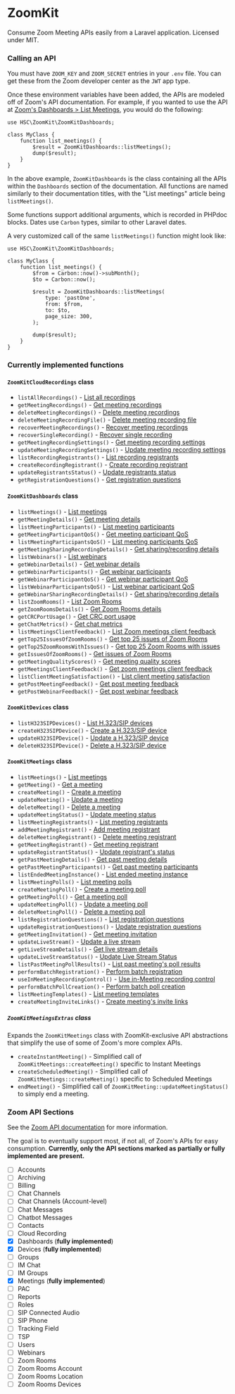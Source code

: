 # ZoomKit

Consume Zoom Meeting APIs easily from a Laravel application.
Licensed under MIT.

### Calling an API

You must have `ZOOM_KEY` and `ZOOM_SECRET` entries in your `.env` file.
You can get these from the Zoom developer center as the `JWT` app type.

Once these environment variables have been added, the APIs are modeled off of Zoom's API documentation. 
For example, if you wanted to use the API at [Zoom's Dashboards > List Meetings](https://marketplace.zoom.us/docs/api-reference/zoom-api/dashboards/dashboardmeetings), you would do the following:

```
use HSC\ZoomKit\ZoomKitDashboards;

class MyClass {
    function list_meetings() {
        $result = ZoomKitDashboards::listMeetings();
        dump($result);
    }
}
```

In the above example, `ZoomKitDashboards` is the class containing all the APIs within the `Dashboards` section of the documentation.
All functions are named similarly to their documentation titles, with the "List meetings" article being `listMeetings()`.

Some functions support additional arguments, which is recorded in PHPdoc blocks. Dates use `Carbon` types, similar to other Laravel dates.

A very customized call of the same `listMeetings()` function might look like:

```
use HSC\ZoomKit\ZoomKitDashboards;

class MyClass {
    function list_meetings() {
        $from = Carbon::now()->subMonth();
        $to = Carbon::now();
        
        $result = ZoomKitDashboards::listMeetings(
            type: 'pastOne',
            from: $from,
            to: $to,
            page_size: 300,
        );
        
        dump($result);
    }
}
```

### Currently implemented functions

#### `ZoomKitCloudRecordings` class
- `listAllRecordings()` - [List all recordings](https://marketplace.zoom.us/docs/api-reference/zoom-api/cloud-recording/recordingslist)
- `getMeetingRecordings()` - [Get meeting recordings](https://marketplace.zoom.us/docs/api-reference/zoom-api/cloud-recording/recordingget)
- `deleteMeetingRecordings()` - [Delete meeting recordings](https://marketplace.zoom.us/docs/api-reference/zoom-api/cloud-recording/recordingdelete)
- `deleteMeetingRecordingFile()` - [Delete meeting recording file](https://marketplace.zoom.us/docs/api-reference/zoom-api/cloud-recording/recordingdeleteone)
- `recoverMeetingRecordings()` - [Recover meeting recordings](https://marketplace.zoom.us/docs/api-reference/zoom-api/cloud-recording/recordingstatusupdate)
- `recoverSingleRecording()` - [Recover single recording](https://marketplace.zoom.us/docs/api-reference/zoom-api/cloud-recording/recordingstatusupdateone)
- `getMeetingRecordingSettings()` - [Get meeting recording settings](https://marketplace.zoom.us/docs/api-reference/zoom-api/cloud-recording/recordingsettingupdate)
- `updateMeetingRecordingSettings()` - [Update meeting recording settings](https://marketplace.zoom.us/docs/api-reference/zoom-api/cloud-recording/recordingsettingsupdate)
- `listRecordingRegistrants()` - [List recording registrants](https://marketplace.zoom.us/docs/api-reference/zoom-api/cloud-recording/meetingrecordingregistrants)
- `createRecordingRegistrant()` - [Create recording registrant](https://marketplace.zoom.us/docs/api-reference/zoom-api/cloud-recording/meetingrecordingregistrantcreate)
- `updateRegistrantsStatus()` - [Update registrants status](https://marketplace.zoom.us/docs/api-reference/zoom-api/cloud-recording/meetingrecordingregistrantstatus)
- `getRegistrationQuestions()` - [Get registration questions](https://marketplace.zoom.us/docs/api-reference/zoom-api/cloud-recording/recordingregistrantsquestionsget)

#### `ZoomKitDashboards` class
- `listMeetings()` - [List meetings](https://marketplace.zoom.us/docs/api-reference/zoom-api/dashboards/dashboardmeetings)
- `getMeetingDetails()` - [Get meeting details](https://marketplace.zoom.us/docs/api-reference/zoom-api/dashboards/dashboardmeetingdetail)
- `listMeetingParticipants()` - [List meeting participants](https://marketplace.zoom.us/docs/api-reference/zoom-api/dashboards/dashboardmeetingparticipants)
- `getMeetingParticipantQoS()` - [Get meeting participant QoS](https://marketplace.zoom.us/docs/api-reference/zoom-api/dashboards/dashboardmeetingparticipantqos)
- `listMeetingParticipantsQoS()` - [List meeting participants QoS](https://marketplace.zoom.us/docs/api-reference/zoom-api/dashboards/dashboardmeetingparticipantsqos)
- `getMeetingSharingRecordingDetails()` - [Get sharing/recording details](https://marketplace.zoom.us/docs/api-reference/zoom-api/dashboards/dashboardmeetingparticipantshare)
- `listWebinars()` - [List webinars](https://marketplace.zoom.us/docs/api-reference/zoom-api/dashboards/dashboardwebinars)
- `getWebinarDetails()` - [Get webinar details](https://marketplace.zoom.us/docs/api-reference/zoom-api/dashboards/dashboardwebinardetail)
- `getWebinarParticipants()` - [Get webinar participants](https://marketplace.zoom.us/docs/api-reference/zoom-api/dashboards/dashboardwebinarparticipants)
- `getWebinarParticipantQoS()` - [Get webinar participant QoS](https://marketplace.zoom.us/docs/api-reference/zoom-api/dashboards/dashboardwebinarparticipantqos)
- `listWebinarParticipantsQoS()` - [List webinar participant QoS](https://marketplace.zoom.us/docs/api-reference/zoom-api/dashboards/dashboardwebinarparticipantsqos)
- `getWebinarSharingRecordingDetails()` - [Get sharing/recording details](https://marketplace.zoom.us/docs/api-reference/zoom-api/dashboards/dashboardwebinarparticipantshare)
- `listZoomRooms()` - [List Zoom Rooms](https://marketplace.zoom.us/docs/api-reference/zoom-api/dashboards/dashboardzoomrooms)
- `getZoomRoomsDetails()` - [Get Zoom Rooms details](https://marketplace.zoom.us/docs/api-reference/zoom-api/dashboards/dashboardzoomroom)
- `getCRCPortUsage()` - [Get CRC port usage](https://marketplace.zoom.us/docs/api-reference/zoom-api/dashboards/dashboardcrc)
- `getChatMetrics()` - [Get chat metrics](https://marketplace.zoom.us/docs/api-reference/zoom-api/dashboards/dashboardchat)
- `listMeetingsClientFeedback()` - [List Zoom meetings client feedback](https://marketplace.zoom.us/docs/api-reference/zoom-api/dashboards/dashboardclientfeedback)
- `getTop25IssuesOfZoomRooms()` - [Get top 25 issues of Zoom Rooms](https://marketplace.zoom.us/docs/api-reference/zoom-api/dashboards/dashboardzoomroomissue)
- `getTop25ZoomRoomsWithIssues()` - [Get top 25 Zoom Rooms with issues](https://marketplace.zoom.us/docs/api-reference/zoom-api/dashboards/dashboardissuezoomroom)
- `getIssuesOfZoomRooms()` - [Get issues of Zoom Rooms](https://marketplace.zoom.us/docs/api-reference/zoom-api/dashboards/dashboardissuedetailzoomroom)
- `getMeetingQualityScores()` - [Get meeting quality scores](https://marketplace.zoom.us/docs/api-reference/zoom-api/dashboards/dashboardquality)
- `getMeetingsClientFeedback()` - [Get zoom meetings client feedback](https://marketplace.zoom.us/docs/api-reference/zoom-api/dashboards/dashboardclientfeedbackdetail)
- `listClientMeetingSatisfaction()` - [List client meeting satisfaction](https://marketplace.zoom.us/docs/api-reference/zoom-api/dashboards/listmeetingsatisfaction)
- `getPostMeetingFeedback()` - [Get post meeting feedback](https://marketplace.zoom.us/docs/api-reference/zoom-api/dashboards/participantfeedback)
- `getPostWebinarFeedback()` - [Get post webinar feedback](https://marketplace.zoom.us/docs/api-reference/zoom-api/dashboards/participantwebinarfeedback)

#### `ZoomKitDevices` class
- `listH323SIPDevices()` - [List H.323/SIP devices](https://marketplace.zoom.us/docs/api-reference/zoom-api/devices/devicelist)
- `createH323SIPDevice()` - [Create a H.323/SIP device](https://marketplace.zoom.us/docs/api-reference/zoom-api/devices/devicecreate)
- `updateH323SIPDevice()` - [Update a H.323/SIP device](https://marketplace.zoom.us/docs/api-reference/zoom-api/devices/deviceupdate)
- `deleteH323SIPDevice()` - [Delete a H.323/SIP device](https://marketplace.zoom.us/docs/api-reference/zoom-api/devices/devicedelete)

#### `ZoomKitMeetings` class
- `listMeetings()` - [List meetings](https://marketplace.zoom.us/docs/api-reference/zoom-api/meetings/meetings)
- `getMeeting()` - [Get a meeting](https://marketplace.zoom.us/docs/api-reference/zoom-api/meetings/meeting)
- `createMeeting()` - [Create a meeting](https://marketplace.zoom.us/docs/api-reference/zoom-api/meetings/meetingcreate)
- `updateMeeting()` - [Update a meeting](https://marketplace.zoom.us/docs/api-reference/zoom-api/meetings/meetingupdate)
- `deleteMeeting()` - [Delete a meeting](https://marketplace.zoom.us/docs/api-reference/zoom-api/meetings/meetingdelete)
- `updateMeetingStatus()` - [Update meeting status](https://marketplace.zoom.us/docs/api-reference/zoom-api/meetings/meetingstatus)
- `listMeetingRegistrants()` - [List meeting registrants](https://marketplace.zoom.us/docs/api-reference/zoom-api/meetings/meetingregistrants)
- `addMeetingRegistrant()` - [Add meeting registrant](https://marketplace.zoom.us/docs/api-reference/zoom-api/meetings/meetingregistrantcreate)
- `deleteMeetingRegistrant()` - [Delete meeting registrant](https://marketplace.zoom.us/docs/api-reference/zoom-api/meetings/meetingregistrantdelete)
- `getMeetingRegistrant()` - [Get meeting registrant](https://marketplace.zoom.us/docs/api-reference/zoom-api/meetings/meetingregistrantget)
- `updateRegistrantStatus()` - [Update registrant's status](https://marketplace.zoom.us/docs/api-reference/zoom-api/meetings/meetingregistrantstatus)
- `getPastMeetingDetails()` - [Get past meeting details](https://marketplace.zoom.us/docs/api-reference/zoom-api/meetings/pastmeetingdetails)
- `getPastMeetingParticipants()` - [Get past meeting participants](https://marketplace.zoom.us/docs/api-reference/zoom-api/meetings/pastmeetingparticipants)
- `listEndedMeetingInstance()` - [List ended meeting instance](https://marketplace.zoom.us/docs/api-reference/zoom-api/meetings/pastmeetings)
- `listMeetingPolls()` - [List meeting polls](https://marketplace.zoom.us/docs/api-reference/zoom-api/meetings/meetingpolls)
- `createMeetingPoll()` - [Create a meeting poll](https://marketplace.zoom.us/docs/api-reference/zoom-api/meetings/meetingpollcreate)
- `getMeetingPoll()` - [Get a meeting poll](https://marketplace.zoom.us/docs/api-reference/zoom-api/meetings/meetingpollget)
- `updateMeetingPoll()` - [Update a meeting poll](https://marketplace.zoom.us/docs/api-reference/zoom-api/meetings/meetingpollupdate)
- `deleteMeetingPoll()` - [Delete a meeting poll](https://marketplace.zoom.us/docs/api-reference/zoom-api/meetings/meetingpolldelete)
- `listRegistrationQuestions()` - [List registration questions](https://marketplace.zoom.us/docs/api-reference/zoom-api/meetings/meetingregistrantsquestionsget)
- `updateRegistrationQuestions()` - [Update registration questions](https://marketplace.zoom.us/docs/api-reference/zoom-api/meetings/meetingregistrantquestionupdate)
- `getMeetingInvitation()` - [Get meeting invitation](https://marketplace.zoom.us/docs/api-reference/zoom-api/meetings/meetinginvitation)
- `updateLiveStream()` - [Update a live stream](https://marketplace.zoom.us/docs/api-reference/zoom-api/meetings/meetinglivestreamupdate)
- `getLiveStreamDetails()` - [Get live stream details](https://marketplace.zoom.us/docs/api-reference/zoom-api/meetings/getmeetinglivestreamdetails)
- `updateLiveStreamStatus()` - [Update Live Stream Status](https://marketplace.zoom.us/docs/api-reference/zoom-api/meetings/meetinglivestreamstatusupdate)
- `listPastMeetingPollResults()` - [List past meeting's poll results](https://marketplace.zoom.us/docs/api-reference/zoom-api/meetings/listpastmeetingpolls)
- `performBatchRegistration()` - [Perform batch registration](https://marketplace.zoom.us/docs/api-reference/zoom-api/meetings/addbatchregistrants)
- `useInMeetingRecordingControl()` - [Use in-Meeting recording control](https://marketplace.zoom.us/docs/api-reference/zoom-api/meetings/inmeetingrecordingcontrol)
- `performBatchPollCreation()` - [Perform batch poll creation](https://marketplace.zoom.us/docs/api-reference/zoom-api/meetings/createbatchpolls)
- `listMeetingTemplates()` - [List meeting templates](https://marketplace.zoom.us/docs/api-reference/zoom-api/meetings/listmeetingtemplates)
- `createMeetingInviteLinks()` - [Create meeting's invite links](https://marketplace.zoom.us/docs/api-reference/zoom-api/meetings/meetinginvitelinkscreate)

##### `ZoomKitMeetingsExtras` class
Expands the `ZoomKitMeetings` class with ZoomKit-exclusive API abstractions that simplify the use of some of Zoom's more complex APIs.
- `createInstantMeeting()` - Simplified call of `ZoomKitMeetings::createMeeting()` specific to Instant Meetings
- `createScheduledMeeting()` - Simplified call of `ZoomKitMeetings::createMeeting()` specific to Scheduled Meetings
- `endMeeting()` - Simplified call of `ZoomKitMeeting::updateMeetingStatus()` to simply end a meeting.

### Zoom API Sections
See the [Zoom API documentation](https://marketplace.zoom.us/docs/api-reference/zoom-api) for more information.

The goal is to eventually support most, if not all, of Zoom's APIs for easy consumption.
**Currently, only the API sections marked as partially or fully implemented are present.**

- [ ] Accounts
- [ ] Archiving
- [ ] Billing
- [ ] Chat Channels
- [ ] Chat Channels (Account-level)
- [ ] Chat Messages
- [ ] Chatbot Messages
- [ ] Contacts
- [ ] Cloud Recording
- [x] Dashboards (**fully implemented**)
- [x] Devices (**fully implemented**)
- [ ] Groups
- [ ] IM Chat
- [ ] IM Groups
- [x] Meetings (**fully implemented**)
- [ ] PAC
- [ ] Reports
- [ ] Roles
- [ ] SIP Connected Audio
- [ ] SIP Phone
- [ ] Tracking Field
- [ ] TSP
- [ ] Users
- [ ] Webinars
- [ ] Zoom Rooms
- [ ] Zoom Rooms Account
- [ ] Zoom Rooms Location
- [ ] Zoom Rooms Devices
